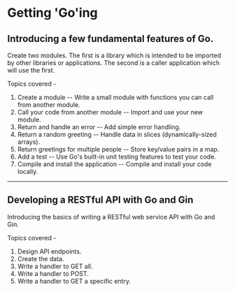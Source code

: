 # Getting 'Go'ing

## Introducing a few fundamental features of Go.

Create two modules. The first is a library which is intended to be imported by other libraries or applications. The second is a caller application which will use the first.

Topics covered -

1. Create a module -- Write a small module with functions you can call from another module.
2. Call your code from another module -- Import and use your new module.
3. Return and handle an error -- Add simple error handling.
4. Return a random greeting -- Handle data in slices (dynamically-sized arrays).
5. Return greetings for multiple people -- Store key/value pairs in a map.
6. Add a test -- Use Go's built-in unit testing features to test your code.
7. Compile and install the application -- Compile and install your code locally.

---

## Developing a RESTful API with Go and Gin

Introducing the basics of writing a RESTful web service API with Go and Gin.

Topics covered -

1. Design API endpoints.
2. Create the data.
3. Write a handler to GET all.
4. Write a handler to POST.
5. Write a handler to GET a specific entry.
